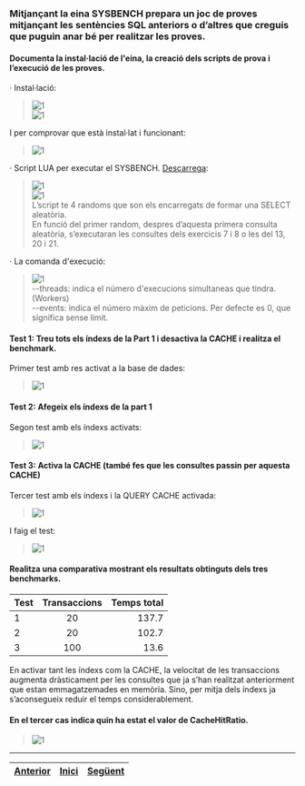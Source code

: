 ### Mitjançant la eina SYSBENCH prepara un joc de proves mitjançant les sentències SQL anteriors o d’altres que creguis que puguin anar bé per realitzar les proves.  
#### Documenta la instal·lació de l'eina, la creació dels scripts de prova i l’execució de les proves.  
· Instal·lació:  
>  ![1](https://raw.githubusercontent.com/Josep88/MP02UF3-A1/master/img/exercici3/1install.PNG)  
>  ![1](https://raw.githubusercontent.com/Josep88/MP02UF3-A1/master/img/exercici3/2install.PNG)  
  
I per comprovar que està instal·lat i funcionant:  
>  ![1](https://raw.githubusercontent.com/Josep88/MP02UF3-A1/master/img/exercici3/3install.PNG)  
  
· Script LUA per executar el SYSBENCH. [Descarrega](https://github.com/Josep88/MP02UF3-A1/blob/master/files/test.lua):
>  ![1](https://raw.githubusercontent.com/Josep88/MP02UF3-A1/master/img/exercici3/1script.PNG)  
>  ![1](https://raw.githubusercontent.com/Josep88/MP02UF3-A1/master/img/exercici3/2script.PNG)  
L’script te 4 randoms que son els encarregats de formar una SELECT aleatòria.  
En funció del primer random, despres d’aquesta primera consulta aleatòria, s’executaran les consultes dels exercicis 7 i 8 o les del 13, 20 i 21.  
  
· La comanda d'execució:  
>  ![1](https://raw.githubusercontent.com/Josep88/MP02UF3-A1/master/img/exercici3/command.PNG)  
> --threads: indica el número d'execucions simultaneas que tindra. (Workers)  
> --events: indica el número màxim de peticions. Per defecte es 0, que significa sense límit.  

  
#### Test 1: Treu tots els índexs de la Part 1 i desactiva la CACHE i realitza el benchmark.  
Primer test amb res activat a la base de dades:  
>  ![1](https://raw.githubusercontent.com/Josep88/MP02UF3-A1/master/img/exercici3/test1.PNG)  
  
#### Test 2: Afegeix els índexs de  la part 1  
Segon test amb els índexs activats:  
>  ![1](https://raw.githubusercontent.com/Josep88/MP02UF3-A1/master/img/exercici3/test2.PNG)  
  
#### Test 3: Activa la CACHE (també fes que les consultes passin per aquesta CACHE)  
Tercer test amb els índexs i la QUERY CACHE activada:  
>  ![1](https://raw.githubusercontent.com/Josep88/MP02UF3-A1/master/img/exercici3/test3FILES.PNG)  

I faig el test:  
>  ![1](https://raw.githubusercontent.com/Josep88/MP02UF3-A1/master/img/exercici3/test3.PNG)  
  
#### Realitza una comparativa mostrant els resultats obtinguts dels tres benchmarks.  
| Test | Transaccions | Temps total  |
| ---- |:------------:| ------------:|
| 1 | 20  | 137.7 |
| 2 | 20  | 102.7 |
| 3 | 100 |  13.6 |  
En activar tant les índexs com la CACHE, la velocitat de les transaccions augmenta dràsticament per les consultes que ja s’han realitzat anteriorment que estan emmagatzemades en memòria. Sino, per mitja dels índexs ja s’aconsegueix reduir el temps considerablement.  
  
#### En el tercer cas indica quin ha estat el valor de CacheHitRatio.  
>  ![1](https://raw.githubusercontent.com/Josep88/MP02UF3-A1/master/img/exercici3/cachehitratio.PNG)  

***
|[Anterior](https://github.com/Josep88/MP02UF3-A1/blob/master/Exercicis/exercici2.md)|[Inici](https://github.com/Josep88/MP02UF3-A1)|[Següent](https://github.com/Josep88/MP02UF3-A1/blob/master/Exercicis/webgrafia.md)|
|:-:|:-:|:-:|
